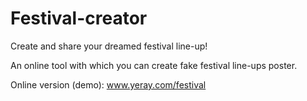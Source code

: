 # Festival-creator

Create and share your dreamed festival line-up!

An online tool with which you can create fake festival line-ups poster.

Online version (demo): www.yeray.com/festival
